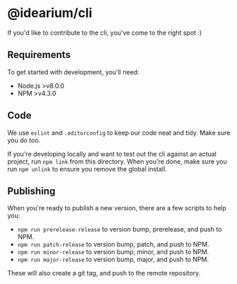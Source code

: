 # @idearium/cli

If you'd like to contribute to the cli, you've come to the right spot :)

## Requirements

To get started with development, you'll need:

- Node.js >v8.0.0
- NPM >v4.3.0

## Code

We use `eslint` and `.editorconfig` to keep our code neat and tidy. Make sure you do too.

If you're developing locally and want to test out the cli against an actual project, run `npm link` from this directory. When you're done, make sure you run `npm unlink` to ensure you remove the global install.

## Publishing

When you're ready to publish a new version, there are a few scripts to help you:

- `npm run prerelease-release` to version bump, prerelease, and push to NPM.
- `npm run patch-release` to version bump, patch, and push to NPM.
- `npm run minor-release` to version bump, minor, and push to NPM.
- `npm run major-release` to version bump, major, and push to NPM.

These will also create a git tag, and push to the remote repository.
